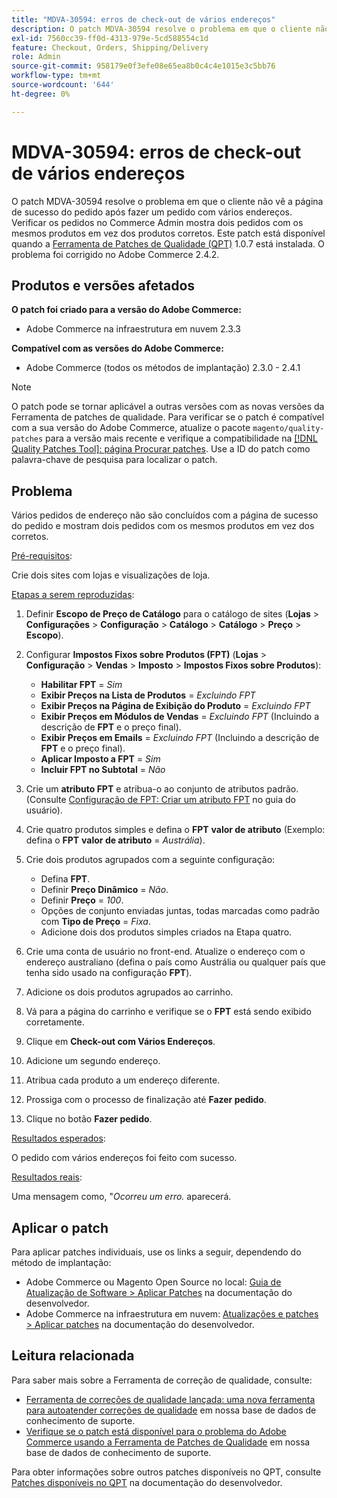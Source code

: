 ```yaml
---
title: "MDVA-30594: erros de check-out de vários endereços"
description: O patch MDVA-30594 resolve o problema em que o cliente não vê a página de sucesso do pedido após fazer um pedido com vários endereços. Verificar os pedidos no Commerce Admin mostra dois pedidos com os mesmos produtos em vez dos produtos corretos. Este patch está disponível quando a [Ferramenta de correções de qualidade (QPT)](/help/announcements/adobe-commerce-announcements/magento-quality-patches-released-new-tool-to-self-serve-quality-patches.md) 1.0.7 está instalada. O problema foi corrigido no Adobe Commerce 2.4.2.
exl-id: 7560cc39-ff0d-4313-979e-5cd588554c1d
feature: Checkout, Orders, Shipping/Delivery
role: Admin
source-git-commit: 958179e0f3efe08e65ea8b0c4c4e1015e3c5bb76
workflow-type: tm+mt
source-wordcount: '644'
ht-degree: 0%

---
```


# MDVA-30594: erros de check-out de vários endereços

O patch MDVA-30594 resolve o problema em que o cliente não vê a página de sucesso do pedido após fazer um pedido com vários endereços. Verificar os pedidos no Commerce Admin mostra dois pedidos com os mesmos produtos em vez dos produtos corretos. Este patch está disponível quando a [Ferramenta de Patches de Qualidade (QPT)](/help/announcements/adobe-commerce-announcements/magento-quality-patches-released-new-tool-to-self-serve-quality-patches.md) 1.0.7 está instalada. O problema foi corrigido no Adobe Commerce 2.4.2.

## Produtos e versões afetados

**O patch foi criado para a versão do Adobe Commerce:**

* Adobe Commerce na infraestrutura em nuvem 2.3.3

**Compatível com as versões do Adobe Commerce:**

* Adobe Commerce (todos os métodos de implantação) 2.3.0 - 2.4.1

>[!NOTE]
>
>O patch pode se tornar aplicável a outras versões com as novas versões da Ferramenta de patches de qualidade. Para verificar se o patch é compatível com a sua versão do Adobe Commerce, atualize o pacote `magento/quality-patches` para a versão mais recente e verifique a compatibilidade na [[!DNL Quality Patches Tool]: página Procurar patches](https://devdocs.magento.com/quality-patches/tool.html#patch-grid). Use a ID do patch como palavra-chave de pesquisa para localizar o patch.

## Problema

Vários pedidos de endereço não são concluídos com a página de sucesso do pedido e mostram dois pedidos com os mesmos produtos em vez dos corretos.

<u>Pré-requisitos</u>:

Crie dois sites com lojas e visualizações de loja.

<u>Etapas a serem reproduzidas</u>:

1. Definir **Escopo de Preço de Catálogo** para o catálogo de sites (**Lojas** > **Configurações** > **Configuração** > **Catálogo** > **Catálogo** > **Preço** > **Escopo**).
1. Configurar **Impostos Fixos sobre Produtos (FPT)** (**Lojas** > **Configuração** > **Vendas** > **Imposto** > **Impostos Fixos sobre Produtos**):

   * **Habilitar FPT** = *Sim*
   * **Exibir Preços na Lista de Produtos** = *Excluindo FPT*
   * **Exibir Preços na Página de Exibição do Produto** = *Excluindo FPT*
   * **Exibir Preços em Módulos de Vendas** = *Excluindo FPT* (Incluindo a descrição de **FPT** e o preço final).
   * **Exibir Preços em Emails** = *Excluindo FPT* (Incluindo a descrição de **FPT** e o preço final).
   * **Aplicar Imposto a FPT** = *Sim*
   * **Incluir FPT no Subtotal** = *Não*

1. Crie um **atributo FPT** e atribua-o ao conjunto de atributos padrão. (Consulte [Configuração de FPT: Criar um atributo FPT](https://docs.magento.com/user-guide/tax/fixed-product-tax-configuration.html#step-2-create-an-fpt-attribute) no guia do usuário).

1. Crie quatro produtos simples e defina o **FPT** **valor de atributo** (Exemplo: defina o **FPT**   **valor de atributo** = *Austrália*).

1. Crie dois produtos agrupados com a seguinte configuração:

   * Defina **FPT**.
   * Definir **Preço Dinâmico** = *Não*.
   * Definir **Preço** = *100*.
   * Opções de conjunto enviadas juntas, todas marcadas como padrão com **Tipo de Preço** = *Fixa*.
   * Adicione dois dos produtos simples criados na Etapa quatro.

1. Crie uma conta de usuário no front-end. Atualize o endereço com o endereço australiano (defina o país como Austrália ou qualquer país que tenha sido usado na configuração **FPT**).

1. Adicione os dois produtos agrupados ao carrinho.

1. Vá para a página do carrinho e verifique se o **FPT** está sendo exibido corretamente.

1. Clique em **Check-out com Vários Endereços**.

1. Adicione um segundo endereço.

1. Atribua cada produto a um endereço diferente.

1. Prossiga com o processo de finalização até **Fazer pedido**.

1. Clique no botão **Fazer pedido**.

<u>Resultados esperados</u>:

O pedido com vários endereços foi feito com sucesso.

<u>Resultados reais</u>:

Uma mensagem como, &quot;*Ocorreu um erro.* aparecerá.

## Aplicar o patch

Para aplicar patches individuais, use os links a seguir, dependendo do método de implantação:

* Adobe Commerce ou Magento Open Source no local: [Guia de Atualização de Software > Aplicar Patches](https://devdocs.magento.com/guides/v2.4/comp-mgr/patching/mqp.html) na documentação do desenvolvedor.
* Adobe Commerce na infraestrutura em nuvem: [Atualizações e patches > Aplicar patches](https://devdocs.magento.com/cloud/project/project-patch.html) na documentação do desenvolvedor.

## Leitura relacionada

Para saber mais sobre a Ferramenta de correção de qualidade, consulte:

* [Ferramenta de correções de qualidade lançada: uma nova ferramenta para autoatender correções de qualidade](/help/announcements/adobe-commerce-announcements/magento-quality-patches-released-new-tool-to-self-serve-quality-patches.md) em nossa base de dados de conhecimento de suporte.
* [Verifique se o patch está disponível para o problema do Adobe Commerce usando a Ferramenta de Patches de Qualidade](/help/support-tools/patches-available-in-qpt-tool/check-patch-for-magento-issue-with-magento-quality-patches.md) em nossa base de dados de conhecimento de suporte.

Para obter informações sobre outros patches disponíveis no QPT, consulte [Patches disponíveis no QPT](https://devdocs.magento.com/quality-patches/tool.html#patch-grid) na documentação do desenvolvedor.
